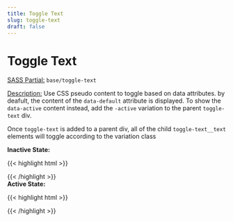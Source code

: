 ```yaml
---
title: Toggle Text
slug: toggle-text
draft: false
---
```


<!-- Header -->
<div class="styleguide__content border-b border-oat-light pb-8 mb-12">
  <h1>Toggle Text</h1>
  <p><u>SASS Partial:</u> <code>base/toggle-text</code></p>
  
  
  <p><u>Description:</u> Use CSS pseudo content to toggle based on data attributes. by deafult, the content of the <code>data-default</code> attribute is displayed. To show the <code>data-active</code> content instead, add the <code>-active</code> variation to the parent <code>toggle-text</code> div.</p>
  <p>Once <code>toggle-text</code> is added to a parent div, all of the child <code>toggle-text__text</code> elements will toggle according to the variation class</p>

  <b>Inactive State:</b>
</div>

<!-- Result -->
<div class="styleguide__result">
    <div class="toggle-text">
        <span
            class="toggle-text__text"
            data-default="Learn More"
            data-active="Less"></span>
    </div>
</div>

<!-- Markup -->

{{< highlight html  >}}
<div class="toggle-text">
    <span
        class="toggle-text__text"
        data-default="Learn More"
        data-active="Less"></span>
</div>
{{< /highlight >}}


<div class="styleguide__content border-b border-oat-light pb-8 mb-12">
    <b>Active State:</b>
</div>
      

<!-- Result -->
<div class="styleguide__result">
    <div class="toggle-text -active">
        <span
            class="toggle-text__text"
            data-default="Learn More"
            data-active="Less"></span>
    </div>
</div>

<!-- Markup -->

{{< highlight html  >}}
<div class="toggle-text -active">
    <span
        class="toggle-text__text"
        data-default="Learn More"
        data-active="Less"></span>
</div>
{{< /highlight >}}